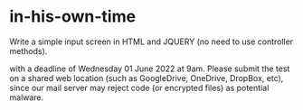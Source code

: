 # in-his-own-time
Write a simple input screen in HTML and JQUERY (no need to use controller methods).

with a deadline of Wednesday 01 June 2022 at 9am. Please submit the test on a shared web location (such as GoogleDrive, OneDrive, DropBox, etc), since our mail server may reject code (or encrypted files) as potential malware. 
